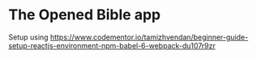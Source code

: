 # The Opened Bible app
Setup using https://www.codementor.io/tamizhvendan/beginner-guide-setup-reactjs-environment-npm-babel-6-webpack-du107r9zr